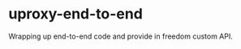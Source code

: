 uproxy-end-to-end
=================

Wrapping up end-to-end code and provide in freedom custom API.
